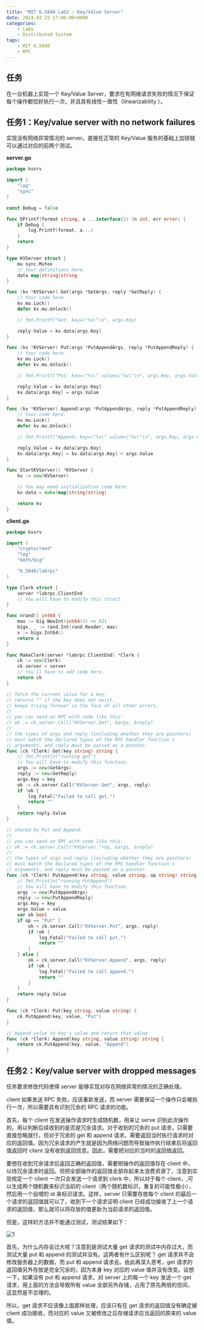 ```yaml
---
title: "MIT 6.5840 Lab2 : Key/Value Server"
date: 2024-02-25 17:06:00+0800
categories:
    - Labs
    - Distributed System
tags:
    - MIT 6.5840
    - RPC
---
```


## 任务

在一台机器上实现一个 Key/Value Server，要求在有网络请求失败的情况下保证每个操作都恰好执行一次，并且具有线性一致性（linearizability ）。

## 任务1：Key/value server with no network failures

实现没有网络异常情况的 server。直接在正常的 Key/Value 服务的基础上加锁就可以通过对应的前两个测试。

**server.go**

```go
package kvsrv

import (
    "log"
    "sync"
)

const Debug = false

func DPrintf(format string, a ...interface{}) (n int, err error) {
    if Debug {
        log.Printf(format, a...)
    }
    return
}

type KVServer struct {
    mu sync.Mutex
    // Your definitions here.
    data map[string]string
}

func (kv *KVServer) Get(args *GetArgs, reply *GetReply) {
    // Your code here.
    kv.mu.Lock()
    defer kv.mu.Unlock()

    // fmt.Printf("Get: key=\"%v\"\n", args.Key)

    reply.Value = kv.data[args.Key]
}

func (kv *KVServer) Put(args *PutAppendArgs, reply *PutAppendReply) {
    // Your code here.
    kv.mu.Lock()
    defer kv.mu.Unlock()

    // fmt.Printf("Put: key=\"%v\" value=\"%v\"\n", args.Key, args.Value)

    reply.Value = kv.data[args.Key]
    kv.data[args.Key] = args.Value
}

func (kv *KVServer) Append(args *PutAppendArgs, reply *PutAppendReply) {
    // Your code here.
    kv.mu.Lock()
    defer kv.mu.Unlock()

    // fmt.Printf("Append: key=\"%v\" value=\"%v\"\n", args.Key, args.Value)

    reply.Value = kv.data[args.Key]
    kv.data[args.Key] = kv.data[args.Key] + args.Value
}

func StartKVServer() *KVServer {
    kv := new(KVServer)

    // You may need initialization code here.
    kv.data = make(map[string]string)

    return kv
}
```

**client.go**

```go
package kvsrv

import (
    "crypto/rand"
    "log"
    "math/big"

    "6.5840/labrpc"
)

type Clerk struct {
    server *labrpc.ClientEnd
    // You will have to modify this struct.
}

func nrand() int64 {
    max := big.NewInt(int64(1) << 62)
    bigx, _ := rand.Int(rand.Reader, max)
    x := bigx.Int64()
    return x
}

func MakeClerk(server *labrpc.ClientEnd) *Clerk {
    ck := new(Clerk)
    ck.server = server
    // You'll have to add code here.
    return ck
}

// fetch the current value for a key.
// returns "" if the key does not exist.
// keeps trying forever in the face of all other errors.
//
// you can send an RPC with code like this:
// ok := ck.server.Call("KVServer.Get", &args, &reply)
//
// the types of args and reply (including whether they are pointers)
// must match the declared types of the RPC handler function's
// arguments. and reply must be passed as a pointer.
func (ck *Clerk) Get(key string) string {
    // fmt.Println("running get")
    // You will have to modify this function.
    args := new(GetArgs)
    reply := new(GetReply)
    args.Key = key
    ok := ck.server.Call("KVServer.Get", args, reply)
    if !ok {
        log.Fatal("Failed to call get.")
        return ""
    }
    return reply.Value
}

// shared by Put and Append.
//
// you can send an RPC with code like this:
// ok := ck.server.Call("KVServer."+op, &args, &reply)
//
// the types of args and reply (including whether they are pointers)
// must match the declared types of the RPC handler function's
// arguments. and reply must be passed as a pointer.
func (ck *Clerk) PutAppend(key string, value string, op string) string {
    // fmt.Println("running PutAppend")
    // You will have to modify this function.
    args := new(PutAppendArgs)
    reply := new(PutAppendReply)
    args.Key = key
    args.Value = value
    var ok bool
    if op == "Put" {
        ok = ck.server.Call("KVServer.Put", args, reply)
        if !ok {
            log.Fatal("Failed to call put.")
            return ""
        }
    } else {
        ok = ck.server.Call("KVServer.Append", args, reply)
        if !ok {
            log.Fatal("Failed to call append.")
            return ""
        }
    }
    return reply.Value
}

func (ck *Clerk) Put(key string, value string) {
    ck.PutAppend(key, value, "Put")
}

// Append value to key's value and return that value
func (ck *Clerk) Append(key string, value string) string {
    return ck.PutAppend(key, value, "Append")
}
```

## 任务2：Key/value server with dropped messages

任务要求修改代码使得 server 能够实现对存在网络异常的情况的正确处理。

client 如果发送 RPC 失败，应该重新发送，而 server 需要保证一个操作只会被执行一次，所以需要具有识别冗余的 RPC 请求的功能。

首先，每个 client 在发送操作请求时生成随机数，用来让 serve 识别此次操作的，用以判断后续收到的是否是冗余请求。对于收到的冗余的 put 请求，只需要直接忽略就行，但对于冗余的 get 和 append 请求，需要返回当时执行请求时对应的返回值。因为冗余请求的产生就是因为网络问题而导致操作执行结束后将返回值返回时 client 没有收到返回信息。因此，需要把对应的当时的返回值返回。

要想在收到冗余请求后返回正确的返回值，需要把操作的返回值存在 client 中，以待冗余请求时返回。但把全部操作的返回值全部存起来太浪费资源了，注意到实验规定一个 client 一次只会发送一个请求到  clerk 中，所以对于每个 client，,可以生成两个随机数来标识当前的 client（两个随机数标识，重复的可能性极小），然后用一个自增的 id 来标识请求。这样，server 只需要存放每个 client 的最后一个请求的返回值就可以了，收到下一个请求证明 client 已经成功接收了上一个请求的返回值，那么就可以将存放的值更新为当前请求的返回值。

但是，这样的方法并不能通过测试，测试结果如下：

![1](kvserv-test-result-1.png)

首先，为什么内存会过大呢？注意到是测试大量 get 请求的测试中内存过大，而测试大量 put 和 append 的测试并没有。这两者有什么区别呢？ get 请求并不会修改服务器上的数据，而 put 和 append 请求会。由此再深入思考，get 请求的返回值另外存放是完全冗余的，因为本身 key 对应的 value 值并没有改变。设想一下，如果没有 put 和 append 请求，对 server 上的每一个 key 发送一个 get 请求，用上面的方法会导致所有 value 全部另外存储，占用了原先两倍的空间，这显然是不合理的。

所以，get 请求不应该像上面那样处理，应该只有在 get 请求的返回值没有确定被 client 成功接收，而对应的 value 又被修改之后存储请求应当返回的原来的 value 值。
